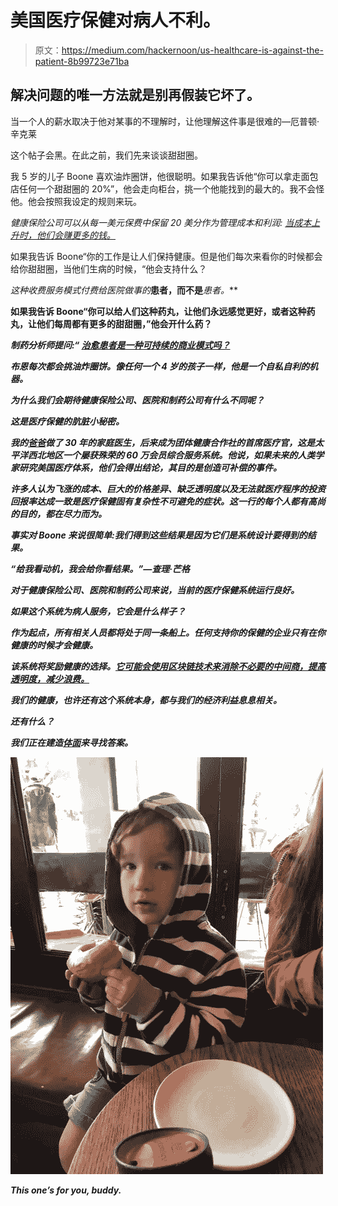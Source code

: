 # 美国医疗保健对病人不利。

> 原文：<https://medium.com/hackernoon/us-healthcare-is-against-the-patient-8b99723e71ba>

## 解决问题的唯一方法就是别再假装它坏了。

当一个人的薪水取决于他对某事的不理解时，让他理解这件事是很难的—厄普顿·辛克莱

这个帖子会黑。在此之前，我们先来谈谈甜甜圈。

我 5 岁的儿子 Boone 喜欢油炸圈饼，他很聪明。如果我告诉他“你可以拿走面包店任何一个甜甜圈的 20%”，他会走向柜台，挑一个他能找到的最大的。我不会怪他。他会按照我设定的规则来玩。

*健康保险公司可以从每一美元保费中保留 20 美分作为管理成本和利润:* [*当成本上升时，他们会赚更多的钱。*](https://www.npr.org/sections/health-shots/2018/05/25/613685732/why-your-health-insurer-doesnt-care-about-your-big-bills)

如果我告诉 Boone“你的工作是让人们保持健康。但是他们每次来看你的时候都会给你甜甜圈，当他们生病的时候，“他会支持什么？

*这种收费服务模式付费给医院做事的***患者，而不是***患者。***

**如果我告诉 Boone“你可以给人们这种药丸，让他们永远感觉更好，或者这种药丸，让他们每周都有更多的甜甜圈，”他会开什么药？**

***制药分析师提问:“* [*治愈患者是一种可持续的商业模式吗？*](https://www.cnbc.com/2018/04/11/goldman-asks-is-curing-patients-a-sustainable-business-model.html)**

***布恩每次都会挑油炸圈饼。像任何一个 4 岁的孩子一样，他是一个自私自利的机器。***

***为什么我们会期待健康保险公司、医院和制药公司有什么不同呢？***

***这是医疗保健的肮脏小秘密。***

***我的[爸爸](https://www.linkedin.com/in/michaelsoman/)做了 30 年的家庭医生，后来成为团体健康合作社的首席医疗官，这是太平洋西北地区一个屡获殊荣的 60 万会员综合服务系统。他说，如果未来的人类学家研究美国医疗体系，他们会得出结论，其目的是创造可补偿的事件。***

***许多人认为飞涨的成本、巨大的价格差异、缺乏透明度以及无法就医疗程序的投资回报率达成一致是医疗保健固有复杂性不可避免的症状。这一行的每个人都有高尚的目的，都在尽力而为。***

***事实对 Boone 来说很简单:我们得到这些结果是因为它们是系统设计要得到的结果。***

***“给我看动机，我会给你看结果。”—查理·芒格***

***对于健康保险公司、医院和制药公司来说，当前的医疗保健系统运行良好。***

***如果这个系统为病人服务，它会是什么样子？***

***作为起点，所有相关人员都将处于同一条船上。任何支持你的保健的企业只有在你健康的时候才会健康。***

***该系统将奖励健康的选择。[它可能会使用区块链技术来消除不必要的中间商，提高透明度，减少浪费。](https://hackernoon.com/how-affordable-healthcare-looks-in-2025-ddf8ba4d1364)***

***我们的健康，也许还有这个系统本身，都与我们的经济利益息息相关。***

***还有什么？***

***我们正在建造[体面](https://www.decent.com/)来寻找答案。***

***![](img/80edb044e1198a93b1b0b2835904c17f.png)***

***This one’s for you, buddy.***
